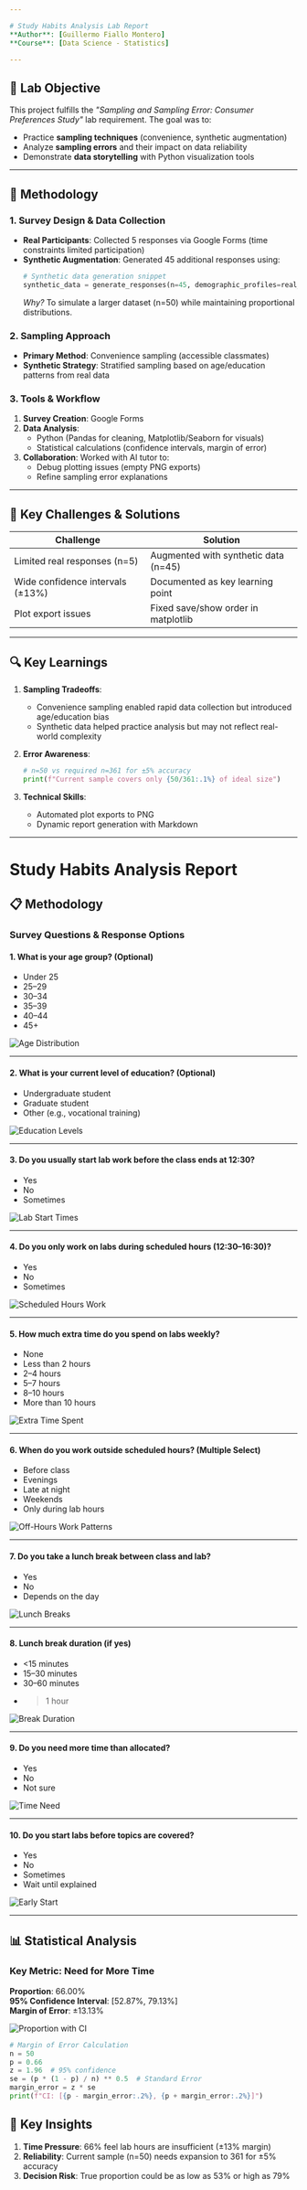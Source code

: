 ```yaml
---

# Study Habits Analysis Lab Report  
**Author**: [Guillermo Fiallo Montero]  
**Course**: [Data Science - Statistics]  

---
```


## 🎯 Lab Objective  
This project fulfills the *"Sampling and Sampling Error: Consumer Preferences Study"* lab requirement. The goal was to:  
- Practice **sampling techniques** (convenience, synthetic augmentation)  
- Analyze **sampling errors** and their impact on data reliability  
- Demonstrate **data storytelling** with Python visualization tools  

---

## 📝 Methodology  

### 1. Survey Design & Data Collection  
- **Real Participants**: Collected 5 responses via Google Forms (time constraints limited participation)  
- **Synthetic Augmentation**: Generated 45 additional responses using:  
  ```python
  # Synthetic data generation snippet
  synthetic_data = generate_responses(n=45, demographic_profiles=real_data)
  ```  
  *Why?* To simulate a larger dataset (n=50) while maintaining proportional distributions.  

### 2. Sampling Approach  
- **Primary Method**: Convenience sampling (accessible classmates)  
- **Synthetic Strategy**: Stratified sampling based on age/education patterns from real data  

### 3. Tools & Workflow  
1. **Survey Creation**: Google Forms
2. **Data Analysis**:  
   - Python (Pandas for cleaning, Matplotlib/Seaborn for visuals)  
   - Statistical calculations (confidence intervals, margin of error)  
3. **Collaboration**: Worked with AI tutor to:  
   - Debug plotting issues (empty PNG exports)  
   - Refine sampling error explanations  

---

## 🔄 Key Challenges & Solutions  

| Challenge | Solution |  
|-----------|----------|  
| Limited real responses (n=5) | Augmented with synthetic data (n=45) |  
| Wide confidence intervals (±13%) | Documented as key learning point |  
| Plot export issues | Fixed save/show order in matplotlib |  

---

## 🔍 Key Learnings  
1. **Sampling Tradeoffs**:  
   - Convenience sampling enabled rapid data collection but introduced age/education bias  
   - Synthetic data helped practice analysis but may not reflect real-world complexity  

2. **Error Awareness**:  
   ```python
   # n=50 vs required n=361 for ±5% accuracy
   print(f"Current sample covers only {50/361:.1%} of ideal size")
   ```  

3. **Technical Skills**:  
   - Automated plot exports to PNG  
   - Dynamic report generation with Markdown  

---


# Study Habits Analysis Report

## 📋 Methodology

### Survey Questions & Response Options

#### 1. What is your age group? (Optional)
- Under 25  
- 25–29  
- 30–34  
- 35–39  
- 40–44  
- 45+  

![Age Distribution](./visuals/age.png)

---

#### 2. What is your current level of education? (Optional)
- Undergraduate student  
- Graduate student  
- Other (e.g., vocational training)  

![Education Levels](./visuals/education.png)

---

#### 3. Do you usually start lab work before the class ends at 12:30?
- Yes  
- No  
- Sometimes  

![Lab Start Times](./visuals/start-lab-before-class.png)

---

#### 4. Do you only work on labs during scheduled hours (12:30–16:30)?
- Yes  
- No  
- Sometimes  

![Scheduled Hours Work](./visuals/work-during-lab-hours.png)

---

#### 5. How much extra time do you spend on labs weekly?
- None  
- Less than 2 hours  
- 2–4 hours  
- 5–7 hours  
- 8–10 hours  
- More than 10 hours  

![Extra Time Spent](./visuals/extra-time.png)

---

#### 6. When do you work outside scheduled hours? (Multiple Select)
- Before class  
- Evenings  
- Late at night  
- Weekends  
- Only during lab hours  

![Off-Hours Work Patterns](./visuals/outside-hours-times.png)

---

#### 7. Do you take a lunch break between class and lab?
- Yes  
- No  
- Depends on the day  

![Lunch Breaks](./visuals/lunch-break.png)

---

#### 8. Lunch break duration (if yes)
- <15 minutes  
- 15–30 minutes  
- 30–60 minutes  
- >1 hour  

![Break Duration](./visuals/lunch-duration.png)

---

#### 9. Do you need more time than allocated?
- Yes  
- No  
- Not sure  

![Time Need](./visuals/need-more-time.png)

---

#### 10. Do you start labs before topics are covered?
- Yes  
- No  
- Sometimes  
- Wait until explained  

![Early Start](./visuals/start-before-topic-covered.png)

---

## 📊 Statistical Analysis

### Key Metric: Need for More Time
**Proportion**: 66.00%  
**95% Confidence Interval**: [52.87%, 79.13%]  
**Margin of Error**: ±13.13%  

![Proportion with CI](./visuals/proportion_ci.png)

```python
# Margin of Error Calculation
n = 50
p = 0.66
z = 1.96  # 95% confidence
se = (p * (1 - p) / n) ** 0.5  # Standard Error
margin_error = z * se
print(f"CI: [{p - margin_error:.2%}, {p + margin_error:.2%}]")
```

## 🧠 Key Insights
1. **Time Pressure**: 66% feel lab hours are insufficient (±13% margin)
2. **Reliability**: Current sample (n=50) needs expansion to 361 for ±5% accuracy
3. **Decision Risk**: True proportion could be as low as 53% or high as 79%


